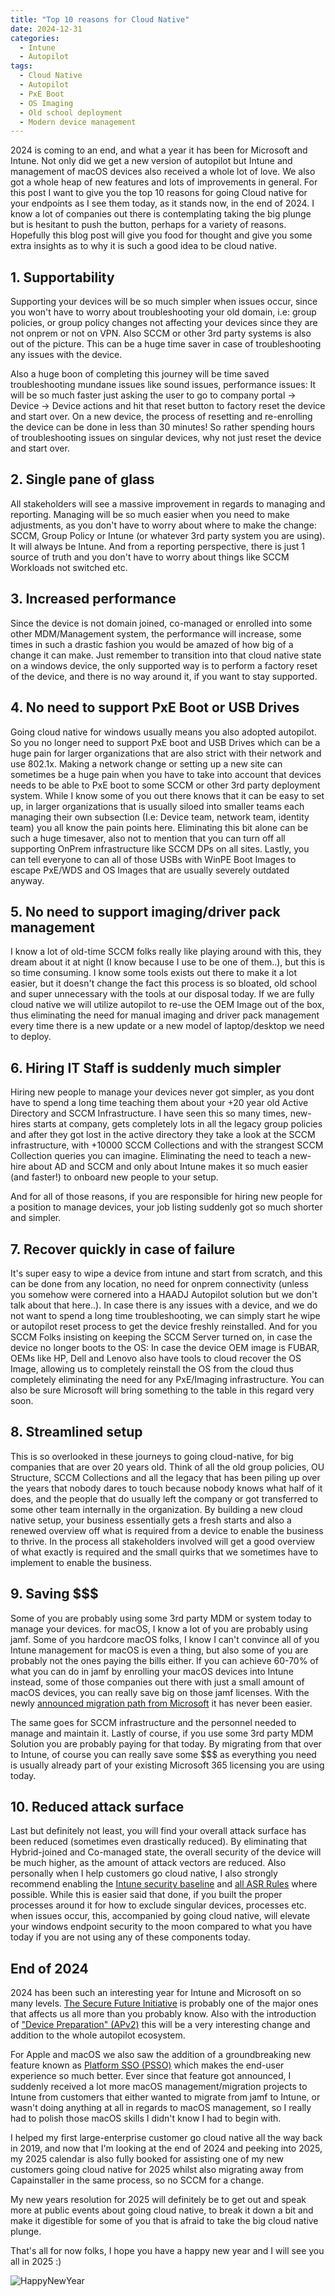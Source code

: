 ```yaml
---
title: "Top 10 reasons for Cloud Native"
date: 2024-12-31
categories:
  - Intune
  - Autopilot
tags:
  - Cloud Native
  - Autopilot
  - PxE Boot
  - OS Imaging
  - Old school deployment
  - Modern device management
---
```


2024 is coming to an end, and what a year it has been for Microsoft and Intune. Not only did we get a new version of autopilot but Intune and management of macOS devices also received a whole lot of love. We also got a whole heap of new features and lots of improvements in general.
For this post I want to give you the top 10 reasons for going Cloud native for your endpoints as I see them today, as it stands now, in the end of 2024. I know a lot of companies out there is contemplating taking the big plunge but is hesitant to push the button, perhaps for a variety of reasons. Hopefully this blog post will give you food for thought and give you some extra insights as to why it is such a good idea to be cloud native.

## 1. Supportability

Supporting your devices will be so much simpler when issues occur, since you won't have to worry about troubleshooting your old domain, i.e: group policies, or group policy changes not affecting your devices since they are not onprem or not on VPN. Also SCCM or other 3rd party systems is also out of the picture. This can be a huge time saver in case of troubleshooting any issues with the device.

Also a huge boon of completing this journey will be time saved troubleshooting mundane issues like sound issues, performance issues: It will be so much faster just asking the user to go to company portal -> Device -> Device actions and hit that reset button to factory reset the device and start over. On a new device, the process of resetting and re-enrolling the device can be done in less than 30 minutes! So rather spending hours of troubleshooting issues on singular devices, why not just reset the device and start over.

## 2. Single pane of glass

All stakeholders will see a massive improvement in regards to managing and reporting. Managing will be so much easier when you need to make adjustments, as you don't have to worry about where to make the change: SCCM, Group Policy or Intune (or whatever 3rd party system you are using). It will always be Intune. And from a reporting perspective, there is just 1 source of truth and you don't have to worry about things like SCCM Workloads not switched etc.

## 3. Increased performance

Since the device is not domain joined, co-managed or enrolled into some other MDM/Management system, the performance will increase, some times in such a drastic fashion you would be amazed of how big of a change it can make. Just remember to transition into that cloud native state on a windows device, the only supported way is to perform a factory reset of the device, and there is no way around it, if you want to stay supported.

## 4. No need to support PxE Boot or USB Drives

Going cloud native for windows usually means you also adopted autopilot. So you no longer need to support PxE boot and USB Drives which can be a huge pain for larger organizations that are also strict with their network and use 802.1x. Making a network change or setting up a new site can sometimes be a huge pain when you have to take into account that devices needs to be able to PxE boot to some SCCM or other 3rd party deployment system. While I know some of you out there knows that it can be easy to set up, in larger organizations that is usually siloed into smaller teams each managing their own subsection (I.e: Device team, network team, identity team) you all know the pain points here. Eliminating this bit alone can be such a huge timesaver, also not to mention that you can turn off all supporting OnPrem infrastructure like SCCM DPs on all sites. Lastly, you can tell everyone to can all of those USBs with WinPE Boot Images to escape PxE/WDS and OS Images that are usually severely outdated anyway.

## 5. No need to support imaging/driver pack management

I know a lot of old-time SCCM folks really like playing around with this, they dream about it at night (I know because I use to be one of them..), but this is so time consuming. I know some tools exists out there to make it a lot easier, but it doesn't change the fact this process is so bloated, old school and super unnecessary with the tools at our disposal today. If we are fully cloud native we will utilize autopilot to re-use the OEM Image out of the box, thus eliminating the need for manual imaging and driver pack management every time there is a new update or a new model of laptop/desktop we need to deploy.

## 6. Hiring IT Staff is suddenly much simpler

Hiring new people to manage your devices never got simpler, as you dont have to spend a long time teaching them about your +20 year old Active Directory and SCCM Infrastructure. I have seen this so many times, new-hires starts at company, gets completely lots in all the legacy group policies and after they got lost in the active directory they take a look at the SCCM infrastructure, with +10000 SCCM Collections and with the strangest SCCM Collection queries you can imagine. Eliminating the need to teach a new-hire about AD and SCCM and only about Intune makes it so much easier (and faster!) to onboard new people to your setup.

And for all of those reasons, if you are responsible for hiring new people for a position to manage devices, your job listing suddenly got so much shorter and simpler.

## 7. Recover quickly in case of failure

It's super easy to wipe a device from intune and start from scratch, and this can be done from any location, no need for onprem connectivity (unless you somehow were cornered into a HAADJ Autopilot solution but we don't talk about that here..).
In case there is any issues with a device, and we do not want to spend a long time troubleshooting, we can simply start he wipe or autopilot reset process to get the device freshly reinstalled. And for you SCCM Folks insisting on keeping the SCCM Server turned on, in case the device no longer boots to the OS: In case the device OEM image is FUBAR, OEMs like HP, Dell and Lenovo also have tools to cloud recover the OS Image, allowing us to completely reinstall the OS from the cloud thus completely eliminating the need for any PxE/Imaging infrastructure. You can also be sure Microsoft will bring something to the table in this regard very soon.

## 8. Streamlined setup

This is so overlooked in these journeys to going cloud-native, for big companies that are over 20 years old. Think of all the old group policies, OU Structure, SCCM Collections and all the legacy that has been piling up over the years that nobody dares to touch because nobody knows what half of it does, and the people that do usually left the company or got transferred to some other team internally in the organization. By building a new cloud native setup, your business essentially gets a fresh starts and also a renewed overview off what is required from a device to enable the business to thrive. In the process all stakeholders involved will get a good overview of what exactly is required and the small quirks that we sometimes have to implement to enable the business.

## 9. Saving $$$

Some of you are probably using some 3rd party MDM or system today to manage your devices. for macOS, I know a lot of you are probably using jamf. Some of you hardcore macOS folks, I know I can't convince all of you Intune management for macOS is even a thing, but also some of you are probably not the ones paying the bills either. If you can achieve 60-70% of what you can do in jamf by enrolling your macOS devices into Intune instead, some of those companies out there with just a small amount of macOS devices, you can really save big on those jamf licenses. With the newly [announced migration path from Microsoft](https://github.com/microsoft/shell-intune-samples/tree/master/macOS/Tools/Migration) it has never been easier.

The same goes for SCCM infrastructure and the personnel needed to manage and maintain it. Lastly of course, if you use some 3rd party MDM Solution you are probably paying for that today. By migrating from that over to Intune, of course you can really save some $$$ as everything you need is usually already part of your existing Microsoft 365 licensing you are using today.

## 10. Reduced attack surface

Last but definitely not least, you will find your overall attack surface has been reduced (sometimes even drastically reduced). By eliminating that Hybrid-joined and Co-managed state, the overall security of the device will be much higher, as the amount of attack vectors are reduced. Also personally when I help customers go cloud native, I also strongly recommend enabling the [Intune security baseline](https://learn.microsoft.com/en-us/mem/intune/protect/security-baselines) and [all ASR Rules](https://learn.microsoft.com/en-us/defender-endpoint/attack-surface-reduction-rules-reference) where possible. While this is easier said that done, if you built the proper processes around it for how to exclude singular devices, processes etc. when issues occur, this, accompanied by going cloud native, will elevate your windows endpoint security to the moon compared to what you have today if you are not using any of these components today.

## End of 2024

2024 has been such an interesting year for Intune and Microsoft on so many levels. [The Secure Future Initiative](https://www.microsoft.com/en-us/security/blog/2024/05/03/security-above-all-else-expanding-microsofts-secure-future-initiative/) is probably one of the major ones that affects us all more than you probably know. Also with the introduction of ["Device Preparation" (APv2)](https://techcommunity.microsoft.com/blog/microsoftendpointmanagerblog/windows-deployment-with-the-next-generation-of-windows-autopilot/4148169) this will be a very interesting change and addition to the whole autopilot ecosystem.

For Apple and macOS we also saw the addition of a groundbreaking new feature known as [Platform SSO (PSSO)](https://techcommunity.microsoft.com/blog/identity/platform-sso-for-macos-now-in-public-preview/4051574) which makes the end-user experience so much better. Ever since that feature got announced, I suddenly received a lot more macOS management/migration projects to Intune from customers that either wanted to migrate from jamf to Intune, or wasn't doing anything at all in regards to macOS management, so I really had to polish those macOS skills I didn't know I had to begin with.

I helped my first large-enterprise customer go cloud native all the way back in 2019, and now that I'm looking at the end of 2024 and peeking into 2025, my 2025 calendar is also fully booked for assisting one of my new customers going cloud native for 2025 whilst also migrating away from Capainstaller in the same process, so no SCCM for a change.

My new years resolution for 2025 will definitely be to get out and speak more at public events about going cloud native, to break it down a bit and make it digestible for some of you that is afraid to take the big cloud native plunge.

That's all for now folks, I hope you have a happy new year and I will see you all in 2025 :)

![HappyNewYear](/assets/images/2024-12-31-Top10-Reasons-Cloudnative/HappyNewYear.jpg?raw=true "Happy New Year")
